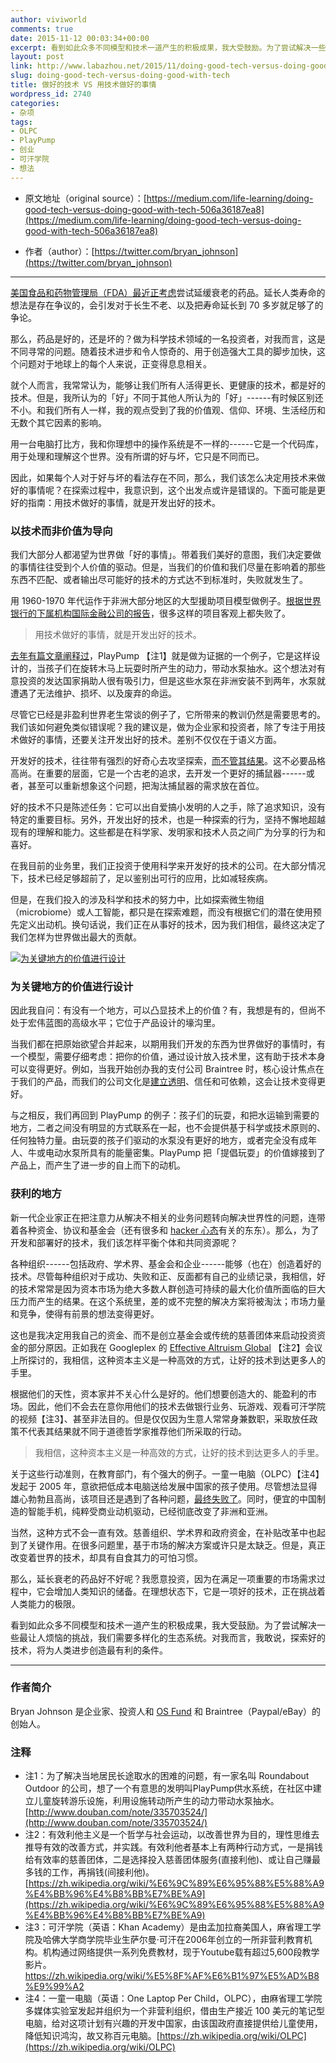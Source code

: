 ```yaml
---
author: viviworld
comments: true
date: 2015-11-12 00:03:34+00:00
excerpt: 看到如此众多不同模型和技术一道产生的积极成果，我大受鼓励。为了尝试解决一些最让人烦恼的挑战，我们需要多样化的生态系统。对我而言，我敢说，探索好的技术，将为人类进步创造最有利的条件。
layout: post
link: http://www.labazhou.net/2015/11/doing-good-tech-versus-doing-good-with-tech/
slug: doing-good-tech-versus-doing-good-with-tech
title: 做好的技术 VS 用技术做好的事情
wordpress_id: 2740
categories:
- 杂项
tags:
- OLPC
- PlayPump
- 创业
- 可汗学院
- 想法
---
```



	
  * 原文地址（original source）：[https://medium.com/life-learning/doing-good-tech-versus-doing-good-with-tech-506a36187ea8](https://medium.com/life-learning/doing-good-tech-versus-doing-good-with-tech-506a36187ea8)

	
  * 作者（author）：[https://twitter.com/bryan_johnson](https://twitter.com/bryan_johnson)





* * *



[美国食品和药物管理局（FDA）最近正考虑](http://www.nature.com/news/anti-ageing-pill-pushed-as-bona-fide-drug-1.17769?WT.mc_id=TWT_NatureNews)尝试延缓衰老的药品。延长人类寿命的想法是存在争议的，会引发对于长生不老、以及把寿命延长到 70 多岁就足够了的争论。

那么，药品是好的，还是坏的？做为科学技术领域的一名投资者，对我而言，这是不同寻常的问题。随着技术进步和令人惊奇的、用于创造强大工具的脚步加快，这个问题对于地球上的每个人来说，正变得息息相关。

就个人而言，我常常认为，能够让我们所有人活得更长、更健康的技术，都是好的技术。但是，我所认为的「好」不同于其他人所认为的「好」------有时候区别还不小。和我们所有人一样，我的观点受到了我的价值观、信仰、环境、生活经历和无数个其它因素的影响。

用一台电脑打比方，我和你理想中的操作系统是不一样的------它是一个代码库，用于处理和理解这个世界。没有所谓的好与坏，它只是不同而已。

因此，如果每个人对于好与坏的看法存在不同，那么，我们该怎么决定用技术来做好的事情呢？在探索过程中，我意识到，这个出发点或许是错误的。下面可能是更好的指南：用技术做好的事情，就是开发出好的技术。


### 以技术而非价值为导向


我们大部分人都渴望为世界做「好的事情」。带着我们美好的意图，我们决定要做的事情往往受到个人价值的驱动。但是，当我们的价值和我们尽量在影响着的那些东西不匹配、或者输出尽可能好的技术的方式达不到标准时，失败就发生了。

用 1960-1970 年代运作于非洲大部分地区的大型援助项目模型做例子。[根据世界银行的下属机构国际金融公司的报告](http://www.nbcnews.com/id/22380448/ns/world_news-africa/t/examples-failed-aid-funded-projects-africa/)，很多这样的项目客观上都失败了。


<blockquote>用技术做好的事情，就是开发出好的技术。</blockquote>


[去年有篇文章阐释过](http://www.newrepublic.com/article/120178/problem-international-development-and-plan-fix-it)，PlayPump 【注1】就是做为证据的一个例子，它是这样设计的，当孩子们在旋转木马上玩耍时所产生的动力，带动水泵抽水。这个想法对有意投资的发达国家捐助人很有吸引力，但是这些水泵在非洲安装不到两年，水泵就遭遇了无法维护、损坏、以及废弃的命运。

尽管它已经是非盈利世界老生常谈的例子了，它所带来的教训仍然是需要思考的。我们该如何避免类似错误呢？我的建议是，做为企业家和投资者，除了专注于用技术做好的事情，还要关注开发出好的技术。差别不仅仅在于语义方面。

开发好的技术，往往带有强烈的好奇心去攻坚探索，[而不管其结果](http://www.labazhou.net/2014/04/empathy-through-technology/)。这不必要品格高尚。在重要的层面，它是一个古老的追求，去开发一个更好的捕鼠器------或者，甚至可以重新想象这个问题，把淘汰捕鼠器的需求放在首位。

好的技术不只是陈述任务：它可以出自爱搞小发明的人之手，除了追求知识，没有特定的重要目标。另外，开发出好的技术，也是一种探索的行为，坚持不懈地超越现有的理解和能力。这些都是在科学家、发明家和技术人员之间广为分享的行为和喜好。

在我目前的业务里，我们正投资于使用科学来开发好的技术的公司。在大部分情况下，技术已经足够超前了，足以鉴别出可行的应用，比如减轻疾病。

但是，在我们投入的涉及科学和技术的努力中，比如探索微生物组（microbiome）或人工智能，都只是在探索难题，而没有根据它们的潜在使用预先定义出动机。换句话说，我们正在从事好的技术，因为我们相信，最终这决定了我们怎样为世界做出最大的贡献。

[![为关键地方的价值进行设计](http://www.labazhou.net/wp-content/uploads/2015/11/1_2EDugi-HSyIfbuDGfARSaw-600x337.jpg)](http://www.labazhou.net/wp-content/uploads/2015/11/1_2EDugi-HSyIfbuDGfARSaw.jpg)


### 为关键地方的价值进行设计


因此我自问：有没有一个地方，可以凸显技术上的价值？有，我想是有的，但尚不处于宏伟蓝图的高级水平；它位于产品设计的壕沟里。

当我们都在把原始欲望合并起来，以期用我们开发的东西为世界做好的事情时，有一个模型，需要仔细考虑：把你的价值，通过设计放入技术里，这有助于技术本身可以变得更好。例如，当我开始创办我的支付公司 Braintree 时，核心设计焦点在于我们的产品，而我们的公司文化是[建立透明](http://www.inc.com/bryan-johnson/why-i-dont-listen-to-what-my-employees-tell-me.html)、信任和可依赖，这会让技术变得更好。

与之相反，我们再回到 PlayPump 的例子：孩子们的玩耍，和把水运输到需要的地方，二者之间没有明显的方式联系在一起，也不会提供基于科学或技术原则的、任何独特力量。由玩耍的孩子们驱动的水泵没有更好的地方，或者完全没有成年人、牛或电动水泵所具有的能量密集。PlayPump 把「提倡玩耍」的价值嫁接到了产品上，而产生了进一步的自上而下的动机。


### 获利的地方


新一代企业家正在把注意力从解决不相关的业务问题转向解决世界性的问题，连带着各种资金、协议和基金会（还有很多和 [hacker 心态](http://www.wsj.com/articles/sean-parker-philanthropy-for-hackers-1435345787)有关的东东）。那么，为了开发和部署好的技术，我们该怎样平衡个体和共同资源呢？

各种组织------包括政府、学术界、基金会和企业------能够（也在）创造着好的技术。尽管每种组织对于成功、失败和正、反面都有自己的业绩记录，我相信，好的技术常常是因为资本市场为绝大多数人群创造可持续的最大化价值所面临的巨大压力而产生的结果。在这个系统里，差的或不完整的解决方案将被淘汰；市场力量和竞争，使得有前景的想法变得更好。

这也是我决定用我自己的资金、而不是创立基金会或传统的慈善团体来启动投资资金的部分原因。正如我在 Googleplex 的 [Effective Altruism Global](http://www.eaglobal.org/) 【注2】会议上所探讨的，我相信，这种资本主义是一种高效的方式，让好的技术到达更多人的手里。

根据他们的天性，资本家并不关心什么是好的。他们想要创造大的、能盈利的市场。因此，他们不会去在意你用他们的技术去做银行业务、玩游戏、观看可汗学院的视频【注3】、甚至非法目的。但是仅仅因为生意人常常身兼数职，采取放任政策不代表其结果就不同于道德哲学家推荐他们所采取的行动。


<blockquote>我相信，这种资本主义是一种高效的方式，让好的技术到达更多人的手里。</blockquote>


关于这些行动准则，在教育部门，有个强大的例子。一童一电脑（OLPC）【注4】发起于 2005 年，意欲把低成本电脑送给发展中国家的孩子使用。尽管想法显得雄心勃勃且高尚，该项目还是遇到了各种问题，[最终失败了](http://hackeducation.com/2012/04/09/the-failure-of-olpc/)。同时，便宜的中国制造的智能手机，纯粹受商业动机驱动，已经彻底改变了非洲和亚洲。

当然，这种方式不会一直有效。慈善组织、学术界和政府资金，在补贴改革中也起到了关键作用。在很多问题里，基于市场的解决方案或许只是太缺乏。但是，真正改变着世界的技术，却具有自食其力的可怕习惯。

那么，延长衰老的药品好不好呢？我愿意投资，因为在满足一项重要的市场需求过程中，它会增加人类知识的储备。在理想状态下，它是一项好的技术，正在挑战着人类能力的极限。

看到如此众多不同模型和技术一道产生的积极成果，我大受鼓励。为了尝试解决一些最让人烦恼的挑战，我们需要多样化的生态系统。对我而言，我敢说，探索好的技术，将为人类进步创造最有利的条件。



* * *





### 作者简介


Bryan Johnson 是企业家、投资人和 [OS Fund](http://osfund.co/) 和 Braintree（Paypal/eBay）的创始人。


### 注释

* 注1：为了解决当地居民长途取水的困难的问题，有一家名叫 Roundabout Outdoor 的公司，想了一个有意思的发明叫PlayPump供水系统，在社区中建立儿童旋转游乐设施，利用设施转动所产生的动力带动水泵抽水。[http://www.douban.com/note/335703524/](http://www.douban.com/note/335703524/)
* 注2：有效利他主义是一个哲学与社会运动，以改善世界为目的，理性思维去推导有效的改善方式，并实践。有效利他者基本上有两种行动方式，一是捐钱给有效率的慈善团体，二是选择投入慈善团体服务(直接利他)、或让自己赚最多钱的工作，再捐钱(间接利他)。[https://zh.wikipedia.org/wiki/%E6%9C%89%E6%95%88%E5%88%A9%E4%BB%96%E4%B8%BB%E7%BE%A9](https://zh.wikipedia.org/wiki/%E6%9C%89%E6%95%88%E5%88%A9%E4%BB%96%E4%B8%BB%E7%BE%A9) 
* 注3：可汗学院（英语：Khan Academy）是由孟加拉裔美国人，麻省理工学院及哈佛大学商学院毕业生萨尔曼·可汗在2006年创立的一所非营利教育机构。机构通过网络提供一系列免费教材，现于Youtube载有超过5,600段教学影片。https://zh.wikipedia.org/wiki/%E5%8F%AF%E6%B1%97%E5%AD%B8%E9%99%A2 
* 注4：一童一电脑（英语：One Laptop Per Child，OLPC），由麻省理工学院多媒体实验室发起并组织为一个非营利组织，借由生产接近 100 美元的笔记型电脑，给对这项计划有兴趣的开发中国家，由该国政府直接提供给儿童使用，降低知识鸿沟，故又称百元电脑。[https://zh.wikipedia.org/wiki/OLPC](https://zh.wikipedia.org/wiki/OLPC)
